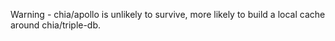 Warning - chia/apollo is unlikely to survive, more likely to build a local cache around chia/triple-db.